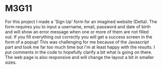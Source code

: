 # M3G11

For this project I made a 'Sign Up' form for an imagined website (Delta). 
The form requires you to input a username, email, password and date of birth and will show an error message when one or more of them are not filled out. If you fill everything out correctly you will get a success screen in the form of a popup!
This was challenging for me because of the Javascript part and took me far too much time but I'm at least happy with the results.
I put comments in the code to hopefully clarify a bit what is going on there.
The web page is also responsive and will change the layout a bit in smaller sizes.